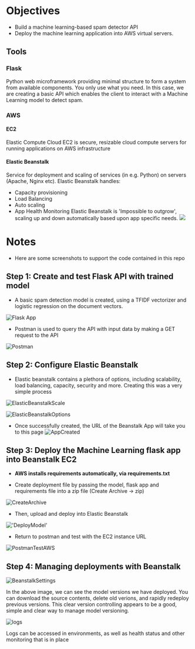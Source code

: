 # Objectives
- Build a machine learning-based spam detector API
- Deploy the machine learning application into AWS virtual servers.
## Tools
### Flask
Python web microframework providing minimal structure to form a system from available components. You only use what you need. In this case, we are creating a basic API which enables the client to interact with a Machine Learning model to detect spam. 
### AWS
#### EC2 
Elastic Compute Cloud EC2 is secure, resizable cloud compute servers for running applications on AWS infrastructure
#### Elastic Beanstalk
Service for deployment and scaling of services (in e.g. Python) on servers (Apache, Nginx etc).
Elastic Beanstalk handles:
- Capacity provisioning
- Load Balancing
- Auto scaling
- App Health Monitoring
Elastic Beanstalk is 'Impossible to outgrow', scaling up and down automatically based upon app specific needs.
![](https://d3c33hcgiwev3.cloudfront.net/imageAssetProxy.v1/cgYsx4TSSVaGLMeE0vlW5g_6a34335537e94515bc0c45d9f931a480_aeb-architecture2.png?expiry=1606694400000&hmac=zRrZhYkGDA7XTudCelq3MhIKVrX-v-fqrxCUw_pocQk)

# Notes
- Here are some screenshots to support the code contained in this repo
## Step 1: Create and test Flask API with trained model
- A basic spam detection model is created, using a TFIDF vectorizer and logistic regression on the document vectors. 

![Flask App](https://i.imgur.com/9Ds3Uu5.png)

- Postman is used to query the API with input data by making a GET request to the API

![Postman](https://i.imgur.com/sWEqqOS.png)

## Step 2: Configure Elastic Beanstalk
- Elastic beanstalk contains a plethora of options, including scalability, load balancing, capacity, security and more. Creating this was a very simple process

![ElasticBeanstalkScale](https://i.imgur.com/wImq75E.png)

![ElasticBeanstalkOptions](https://i.imgur.com/z9003Ch.png)

- Once successfully created, the URL of the Beanstalk App will take you to this page
![AppCreated](https://i.imgur.com/N324hel.png)

## Step 3: Deploy the Machine Learning flask app into Beanstalk EC2
- **AWS installs requirements automatically, via requirements.txt**

- Create deployment file by passing the model, flask app and requirements file into a zip file (Create Archive -> zip)

![CreateArchive](https://i.imgur.com/mmf8iy4.png)

- Then, upload and deploy into Elastic Beanstalk 

!['DeployModel'](https://i.imgur.com/G1of1jf.png)

- Return to postman and test with the EC2 instance URL 

![PostmanTestAWS](https://i.imgur.com/2Aj7m6W.png)

## Step 4: Managing deployments with Beanstalk
![BeanstalkSettings](https://i.imgur.com/lTTgpV5.png)

In the above image, we can see the model versions we have deployed. You can download the source contents, delete old verions, and rapidly redeploy previous versions. This clear version controlling appears to be a good, simple and clear way to manage model versioning.

![logs](https://i.imgur.com/XGqm7DN.png)

Logs can be accessed in environments, as well as health status and other monitoring that is in place
